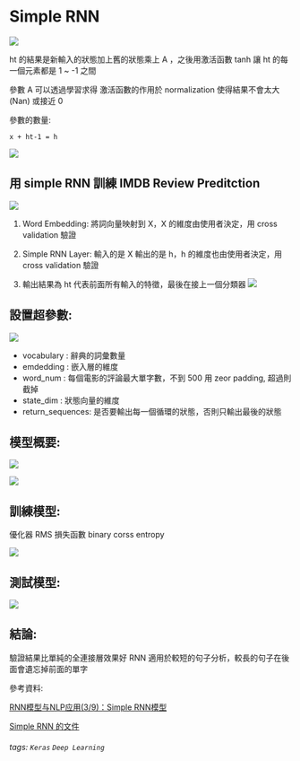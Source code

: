# Simple RNN

![](https://i.imgur.com/qhnScBi.png)

ht 的結果是新輸入的狀態加上舊的狀態乘上 A ，之後用激活函數 tanh 讓 ht 的每一個元素都是 1 ~ -1 之間

參數 A 可以透過學習求得
激活函數的作用於 normalization 使得結果不會太大 (Nan) 或接近 0

參數的數量:

`x + ht-1 = h`

![](https://i.imgur.com/A5KADFg.png)

## 用 simple RNN 訓練 IMDB Review Preditction

![](https://i.imgur.com/xUVLVsy.png)

1. Word Embedding: 將詞向量映射到 X，X 的維度由使用者決定，用 cross validation 驗證
2. Simple RNN Layer: 輸入的是 X 輸出的是 h，h 的維度也由使用者決定，用 cross validation 驗證

3. 輸出結果為 ht 代表前面所有輸入的特徵，最後在接上一個分類器
![](https://i.imgur.com/43nyqyR.png)

## 設置超參數: 

![](https://i.imgur.com/bOkm2CU.png)

* vocabulary : 辭典的詞彙數量
* emdedding : 嵌入層的維度
* word_num : 每個電影的評論最大單字數，不到 500 用 zeor padding, 超過則截掉
* state_dim : 狀態向量的維度
* return_sequences: 是否要輸出每一個循環的狀態，否則只輸出最後的狀態

## 模型概要:
![](https://i.imgur.com/qOWVfjj.png)

![](https://i.imgur.com/AjMSXYW.png)

## 訓練模型:

優化器 RMS
損失函數 binary corss entropy

![](https://i.imgur.com/GkekkJI.png)

## 測試模型: 

![](https://i.imgur.com/WELNjG7.png)

## 結論:

驗證結果比單純的全連接層效果好
RNN 適用於較短的句子分析，較長的句子在後面會遺忘掉前面的單字



參考資料:

[RNN模型与NLP应用(3/9)：Simple RNN模型](https://youtu.be/Cc4ENs6BHQw)

[Simple RNN 的文件](https://keras.io/api/layers/recurrent_layers/simple_rnn/?msclkid=6a50b4b6af0611ec807dba22221ac254)

###### tags: `Keras` `Deep Learning`